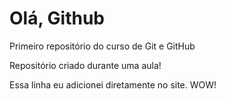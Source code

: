 # Olá, Github
 Primeiro repositório do curso de Git e GitHub

Repositório criado durante uma aula!

Essa linha eu adicionei diretamente no site. WOW! 
